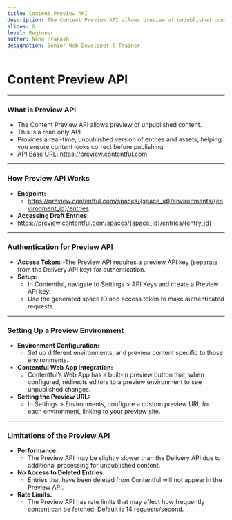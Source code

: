 ```yaml
---
title: Content Preview API
description: The Content Preview API allows preview of unpublished content.
slides: 6
level: Beginner
author: Neha Prakash
designation: Senior Web Developer & Trainer
---
```


<!-- Slide 1 -->
# Content Preview API

---

<!-- Slide 2 -->
### What is Preview API

- The Content Preview API allows preview of unpublished content.
- This is a read only API
- Provides a real-time, unpublished version of entries and assets, helping you ensure content looks correct before publishing.
- API Base URL: https://preview.contentful.com

---

<!-- Slide 3 -->
### How Preview API Works

- **Endpoint:**
    - https://preview.contentful.com/spaces/{space_id}/environments/{environment_id}/entries
- **Accessing Draft Entries:**
 - https://preview.contentful.com/spaces/{space_id}/entries/{entry_id}
 
---

<!-- Slide 4 -->
### Authentication for Preview API

- **Access Token:**
    -The Preview API requires a preview API key (separate from the Delivery API key) for authentication.
- **Setup:**
    - In Contentful, navigate to Settings > API Keys and create a Preview API key.
    - Use the generated space ID and access token to make authenticated requests.

---

<!-- Slide 5 -->
### Setting Up a Preview Environment

- **Environment Configuration:**
    - Set up different environments, and preview content specific to those environments.
- **Contentful Web App Integration:**
    - Contentful’s Web App has a built-in preview button that, when configured, redirects editors to a preview environment to see unpublished changes.
- **Setting the Preview URL:**
    - In Settings > Environments, configure a custom preview URL for each environment, linking to your preview site.

---

<!-- Slide 6 -->
### Limitations of the Preview API

- **Performance:**
    - The Preview API may be slightly slower than the Delivery API due to additional processing for unpublished content.
- **No Access to Deleted Entries:**
    - Entries that have been deleted from Contentful will not appear in the Preview API.
- **Rate Limits:**
    - The Preview API has rate limits that may affect how frequently content can be fetched. Default is 14 requests/second.
